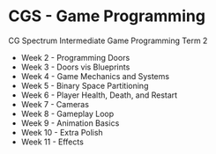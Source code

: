 # CGS - Game Programming
CG Spectrum Intermediate Game Programming Term 2

- Week 2 - Programming Doors  
- Week 3 - Doors vis Blueprints  
- Week 4 - Game Mechanics and Systems  
- Week 5 - Binary Space Partitioning  
- Week 6 - Player Health, Death, and Restart  
- Week 7 - Cameras  
- Week 8 - Gameplay Loop  
- Week 9 - Animation Basics  
- Week 10 - Extra Polish  
- Week 11 - Effects

